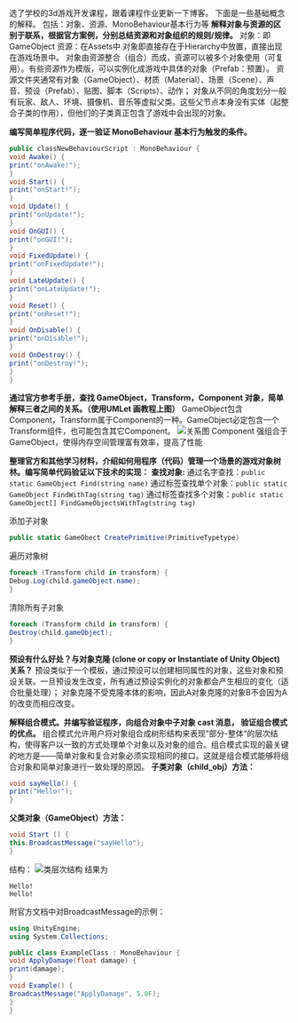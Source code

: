 选了学校的3d游戏开发课程，跟着课程作业更新一下博客。
下面是一些基础概念的解释。
包括：对象、资源、MonoBehaviour基本行为等
**解释对象与资源的区别于联系，根据官方案例，分别总结资源和对象组织的规则/规律。**
对象：即GameObject
资源：在Assets中
对象即直接存在于Hierarchy中放置，直接出现在游戏场景中。
对象由资源整合（组合）而成，资源可以被多个对象使用（可复用）。有些资源作为模版，可以实例化成游戏中具体的对象（Prefab：预置）。
资源文件夹通常有对象（GameObject）、材质（Material）、场景（Scene）、声音、预设（Prefab）、贴图、脚本（Scripts）、动作；
对象从不同的角度划分一般有玩家、敌人、环境、摄像机、音乐等虚拟父类。这些父节点本身没有实体（起整合子类的作用），但他们的子类真正包含了游戏中会出现的对象。

**编写简单程序代码，逐一验证 MonoBehaviour 基本行为触发的条件。**
```cs
public classNewBehaviourScript : MonoBehaviour {
void Awake() {
print("onAwake!");
}
void Start() {
print("onStart!");
}
void Update() {
print("onUpdate!");
}
void OnGUI() {
print("onGUI!");
}
void FixedUpdate() {
print("onFixedUpdate!");
}
void LateUpdate() {
print("onLateUpdate!");
}
void Reset() {
print("onReset!");
}
void OnDisable() {
print("onDisable!");
}
void OnDestroy() {
print("onDestroy!");
}
}
```

**通过官方参考手册，查找 GameObject，Transform，Component 对象，简单解释三者之间的关系。（使用UMLet 画教程上图）**
GameObject包含Component，Transform属于Component的一种。GameObject必定包含一个Transform组件，也可能包含其它Component。
![关系图](http://marshallw.me/wp-content/uploads/2017/03/new.png)
Component 强组合于 GameObject，使得内存空间管理富有效率，提高了性能

**整理官方和其他学习材料，介绍如何用程序（代码）管理一个场景的游戏对象树林。编写简单代码验证以下技术的实现：**
**查找对象:**
通过名字查找：`public static GameObject Find(string name)`
通过标签查找单个对象：`public static GameObject FindWithTag(string tag)`
通过标签查找多个对象：`public static GameObject[] FindGameObjectsWithTag(string tag)`

添加子对象
```cs
public static GameObect CreatePrimitive(PrimitiveTypetype)
```
遍历对象树
```cs
foreach (Transform child in transform) {
Debug.Log(child.gameObject.name);
}
```
清除所有子对象
```cs
foreach (Transform child in transform) {
Destroy(child.gameObject);
}
```

**预设有什么好处？与对象克隆 (clone or copy or Instantiate of Unity Object) 关系？**
预设类似于一个模板，通过预设可以创建相同属性的对象，这些对象和预设关联。一旦预设发生改变，所有通过预设实例化的对象都会产生相应的变化（适合批量处理）；
对象克隆不受克隆本体的影响，因此A对象克隆的对象B不会因为A的改变而相应改变。

**解释组合模式。并编写验证程序，向组合对象中子对象 cast 消息， 验证组合模式的优点。**
组合模式允许用户将对象组合成树形结构来表现”部分-整体“的层次结构，使得客户以一致的方式处理单个对象以及对象的组合。组合模式实现的最关键的地方是——简单对象和复合对象必须实现相同的接口。这就是组合模式能够将组合对象和简单对象进行一致处理的原因。
**子类对象（child_obj）方法：**
```cs
void sayHello() {
print("Hello!");
}
```
**父类对象（GameObject）方法：**
```cs
void Start () {
this.BroadcastMessage("sayHello");
}
```
结构：
![类层次结构](http://marshallw.me/wp-content/uploads/2017/03/new2.png)
结果为
```
Hello!
Hello!
```
附官方文档中对BroadcastMessage的示例：
```cs
using UnityEngine;
using System.Collections;

public class ExampleClass : MonoBehaviour {
void ApplyDamage(float damage) {
print(damage);
}
void Example() {
BroadcastMessage("ApplyDamage", 5.0F);
}
}
```
